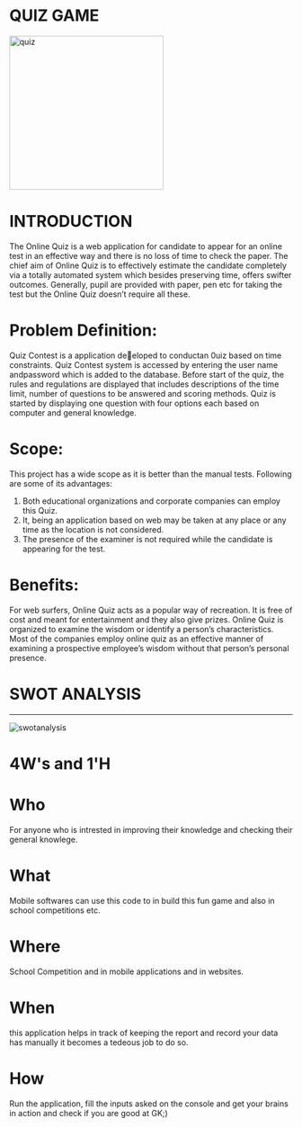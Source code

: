 # QUIZ GAME

<img width="274" alt="quiz" src="https://user-images.githubusercontent.com/86143586/125155745-872e8080-e17f-11eb-9f92-f4af4e5b5ff0.PNG">


# INTRODUCTION

The Online Quiz is a web application for candidate to appear for an online test in an effective way and there is no loss of time to check the paper. 
The chief aim of Online Quiz is to effectively estimate the candidate completely via a totally automated system which besides preserving time, 
offers swifter outcomes. Generally, pupil are provided with paper, pen etc for taking the test but the Online Quiz doesn’t require all these.

# Problem Definition:

Quiz Contest is a application deeloped to conductan 0uiz based on time constraints. Quiz Contest system is accessed by entering the user name andpassword which is added to the database. Before start of the quiz, the rules and regulations are displayed that includes descriptions of the time limit, number of questions to be answered and scoring methods. Quiz is started by displaying one question with four options each based on computer and general knowledge.

# Scope:

This project has a wide scope as it is better than the manual tests.
Following are some of its advantages:

1. Both educational organizations and corporate companies can employ this Quiz.
2. It, being an application based on web may be taken at any place or any time as the location is not considered.
3. The presence of the examiner is not required while the candidate is appearing for the test.

# Benefits:
For web surfers, Online Quiz acts as a popular way of recreation. 
It is free of cost and meant for entertainment and they also give prizes. 
Online Quiz is organized to examine the wisdom or identify a person’s characteristics.
Most of the companies employ online quiz as an effective manner of examining a prospective employee’s wisdom without that person’s personal presence.

# SWOT ANALYSIS
------------------------------------------------------------------------------
![swotanalysis](https://user-images.githubusercontent.com/86143586/125156541-8ef02400-e183-11eb-9a32-a528a2b4f448.JPG)

# 4W's and 1'H

# Who

For anyone who is intrested in improving their knowledge and checking their general knowlege.

# What

Mobile softwares can use this code to in build this fun game and also in school competitions etc.

# Where

School Competition and in mobile applications and in websites.

# When

this application helps in track of keeping the report and record your data has manually it becomes a tedeous job to do so.

# How

Run the application, fill the inputs asked on the console and get your brains in action and check if you are good at GK;)




